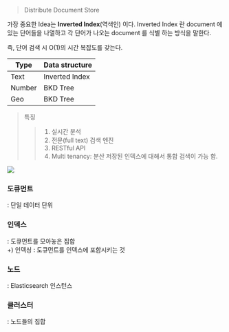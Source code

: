 
> Distribute Document Store

가장 중요한 Idea는 **Inverted Index**(역색인) 이다.  Inverted Index 란 document 에 있는 단어들을 나열하고 각 단어가 나오는 document 를 식별 하는 방식을 말한다.

즉, 단어 검색 시  O(1)의 시간 복잡도를 갖는다.

| Type   | Data structure |
| ------ | -------------- |
| Text   | Inverted Index |
| Number | BKD Tree       |
| Geo    | BKD Tree       |

> 특징
> > 1. 실시간 분석
> > 2. 전문(full text) 검색 엔진
> > 3. RESTful API
> > 4. Multi tenancy: 분산 저장된 인덱스에 대해서 통합 검색이 가능 함.

![](Pasted%20image%2020240924160256.png)

### 도큐먼트
: 단일 데이터 단위
### 인덱스
: 도큐먼트를 모아놓은 집합  
+) 인덱싱 : 도큐먼트를 인덱스에 포함시키는 것
### 노드
: Elasticsearch 인스턴스
### 클러스터
: 노드들의 집합

